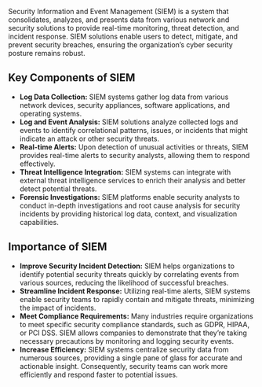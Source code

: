 Security Information and Event Management (SIEM) is a system that consolidates, analyzes, and presents data from various network and security solutions to provide real-time monitoring, threat detection, and incident response. SIEM solutions enable users to detect, mitigate, and prevent security breaches, ensuring the organization’s cyber security posture remains robust.

## Key Components of SIEM

- **Log Data Collection:** SIEM systems gather log data from various network devices, security appliances, software applications, and operating systems.
- **Log and Event Analysis:** SIEM solutions analyze collected logs and events to identify correlational patterns, issues, or incidents that might indicate an attack or other security threats.
- **Real-time Alerts:** Upon detection of unusual activities or threats, SIEM provides real-time alerts to security analysts, allowing them to respond effectively.
- **Threat Intelligence Integration:** SIEM systems can integrate with external threat intelligence services to enrich their analysis and better detect potential threats.
- **Forensic Investigations:** SIEM platforms enable security analysts to conduct in-depth investigations and root cause analysis for security incidents by providing historical log data, context, and visualization capabilities.

## Importance of SIEM

- **Improve Security Incident Detection:** SIEM helps organizations to identify potential security threats quickly by correlating events from various sources, reducing the likelihood of successful breaches.
- **Streamline Incident Response:** Utilizing real-time alerts, SIEM systems enable security teams to rapidly contain and mitigate threats, minimizing the impact of incidents.
- **Meet Compliance Requirements:** Many industries require organizations to meet specific security compliance standards, such as GDPR, HIPAA, or PCI DSS. SIEM allows companies to demonstrate that they’re taking necessary precautions by monitoring and logging security events.
- **Increase Efficiency:** SIEM systems centralize security data from numerous sources, providing a single pane of glass for accurate and actionable insight. Consequently, security teams can work more efficiently and respond faster to potential issues.